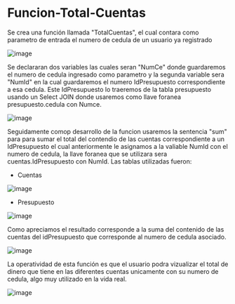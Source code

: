 # Funcion-Total-Cuentas

Se crea una función llamada "TotalCuentas", el cual contara como parametro de entrada el numero de cedula de un usuario ya registrado

![image](https://github.com/user-attachments/assets/e1803542-76ab-4bd5-a017-81300da2e55a)

Se declararan dos variables las cuales seran "NumCe" donde guardaremos el numero de cedula ingresado como parametro y la segunda variable sera "NumId" en la cual guardaremos el numero IdPresupuesto correspondiente a esa cedula.
Este IdPresupuesto lo traeremos de la tabla presupuesto usando un Select JOIN donde usaremos como llave foranea presupuesto.cedula con Numce.

![image](https://github.com/user-attachments/assets/e6360813-c4be-4ab4-a1f0-bb52cbf1e40f)

Seguidamente comop desarrollo de la funcion usaremos la sentencia "sum" para para sumar el total del contendio de las cuentas correspondiente a un IdPresupuesto el cual anteriormente le asignamos a la valiable NumId con el numero de cedula, la llave foranea que se utilizara sera cuentas.IdPresupuesto con NumId.
Las tablas utilizadas fueron: 
- Cuentas

![image](https://github.com/user-attachments/assets/60b264d3-cc61-4dfa-8940-41a8bc64c5ea)

- Presupuesto

![image](https://github.com/user-attachments/assets/5598f876-b9e1-4f14-af66-f5ff08c0af12)

Como apreciamos el resultado corresponde a la suma del contenido de las cuentas del idPresupuesto que corresponde al numero de cedula asociado.

![image](https://github.com/user-attachments/assets/02240425-b167-4e06-91da-1c315d0a44ca)

La operatividad de esta función es que el usuario podra vizualizar el total de dinero que tiene en las diferentes cuentas unicamente con su numero de cedula, algo muy utilizado en la vida real.

![image](https://github.com/user-attachments/assets/07d26457-c3f7-40d3-9bd8-3f699943def6)
